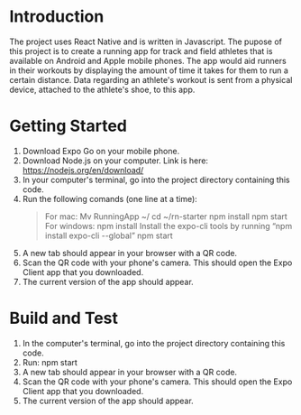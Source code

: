 # Introduction

The project uses React Native and is written in Javascript. The pupose of this project is to create a running app for track and field athletes that is available on Android and Apple mobile phones. The app would aid runners in their workouts by displaying the amount of time it takes for them to run a certain distance. Data regarding an athlete's workout is sent from a physical device, attached to the athlete's shoe, to this app.

# Getting Started

1.  Download Expo Go on your mobile phone.
2.  Download Node.js on your computer. Link is here: https://nodejs.org/en/download/
3.  In your computer's terminal, go into the project directory containing this code.
4.  Run the following comands (one line at a time):
    > For mac:
        Mv RunningApp ~/
        cd ~/rn-starter
        npm install
        npm start
    > For windows:
        npm install
        Install the expo-cli tools by running “npm install expo-cli --global”
        npm start
5.  A new tab should appear in your browser with a QR code.
6.  Scan the QR code with your phone's camera. This should open the Expo Client app that you downloaded.
7.  The current version of the app should appear.

# Build and Test

1. In the computer's terminal, go into the project directory containing this code.
2. Run: npm start
3. A new tab should appear in your browser with a QR code.
4. Scan the QR code with your phone's camera. This should open the Expo Client app that you downloaded.
5. The current version of the app should appear.
